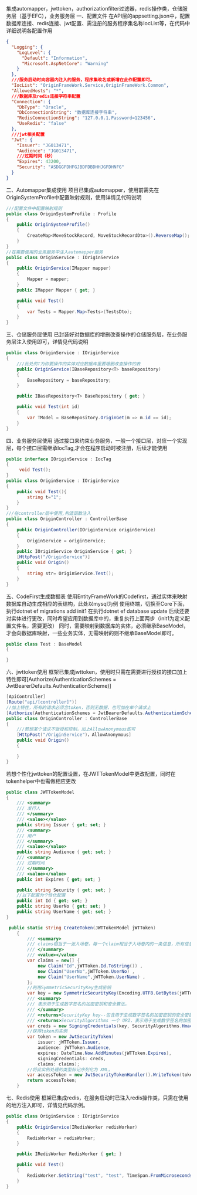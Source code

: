 集成automapper，jwttoken，authorizationfilter过滤器，redis操作类，仓储服务层（基于EFC），业务服务层
一、配置文件
在API层的appsetting.json中，配置数据库连接、redis连接、jwt配置、需注册的服务程序集名称IocList等，在代码中详细说明各配置作用

```json
{
  "Logging": {
    "LogLevel": {
      "Default": "Information",
      "Microsoft.AspNetCore": "Warning"
    }
  },
  ///服务启动时向容器内注入的服务，程序集改名或新增在此作配置即可。
  "IocList": "OriginFrameWork.Service,OriginFrameWork.Common",
  "AllowedHosts": "*",
  ///数据库及redis连接字符串配置
  "Connection": {
    "DbType": "Oracle",
    "DbConnectionString": "数据库连接字符串",
    "RedisConnectionString": "127.0.0.1,Password=123456",
    "UseRedis": "false"
  },
  ///jwt相关配置
  "Jwt": {
    "Issuer": "JG013471",
    "Audience": "JG013471",
	///过期时间（秒）
    "Expires": 43200,
    "Security": "ASDGGFDHFGJBDFDBDHHJGFDHNFG"
  }
}
```

二、Automapper集成使用
项目已集成automapper，使用前需先在OriginSystemProfile中配置映射规则，使用详情见代码说明

```csharp
///配置文件中配置映射规则
public class OriginSystemProfile : Profile
{
    public OriginSystemProfile()
    {
        CreateMap<MoveStockRecord, MoveStockRecordDto>().ReverseMap();
    }
}
//在需要使用的业务服务中注入automapper服务
public class OriginService : IOriginService
{
    public OriginService(IMapper mapper)
    {
        Mapper = mapper;
    }
    public IMapper Mapper { get; }

    public void Test()
    {
        var Tests = Mapper.Map<Tests>(TestsDto);
    }
}
```

三、仓储服务层使用
已封装好对数据库的增删改查操作的仓储服务层，在业务服务层注入使用即可，详情见代码说明

```csharp
public class OriginService : IOriginService
{
	///此处的T为你要操作的实体对应数据库里要增删改查操作的表
    public OriginService(IBaseRepository<T> baseRepository)
    {
        BaseRepository = baseRepository;
    }

    public IBaseRepository<T> BaseRepository { get; }

    public void Test(int id)
    {
        var TModel = BaseRepository.OriginGet(m => m.id == id);
    }
}
```

四、业务服务层使用
通过接口来约束业务服务，一般一个接口层，对应一个实现层，每个接口层需继承IocTag,才会在程序启动时被注册，后续才能使用

```csharp
public interface IOriginService : IocTag
{
	 void Test();
}
public class OriginService : IOriginService
{
	public void Test(){
		string t="1";
	}
}
///在controller层中使用,构造函数注入
public class OriginController : ControllerBase
{
    public OriginController(IOriginService originService)
    {
        OriginService = originService;
    }
    public IOriginService OriginService { get; }
    [HttpPost("/OriginService")]
    public void Origin()
    {
 		string str= OriginService.Test();
    }
}
```

五、CodeFirst生成数据表
使用EntityFrameWork的Codefirst，通过实体来映射数据库自动生成相应的表结构，此处以mysql为例
使用终端，切换至Core下面，执行dotnet ef migrations add init1
在执行dotnet ef database update
后续还要对实体进行更改，同时希望应用到数据库中的，重复执行上面两步（init1为定义配置文件名，需要更改）
同时，需要映射到数据库的实体，必须继承BaseModel，才会向数据库映射，一些业务实体，无需映射的则不继承BaseModel即可。

```csharp
public class Test : BaseModel
{

}
```

六、jwttoken使用
框架已集成jwttoken，使用时只需在需要进行授权的接口加上特性即可[Authorize(AuthenticationSchemes = JwtBearerDefaults.AuthenticationScheme)]

```csharp
[ApiController]
[Route("api/[controller]")]
//加上特性，所有的请求必须含token，否则无数据，也可加在单个请求上
[Authorize(AuthenticationSchemes = JwtBearerDefaults.AuthenticationScheme)]
public class OriginController : ControllerBase
{
	///若想某个请求不做授权控制，加上AllowAnonymous即可
    [HttpPost("/OriginService")，AllowAnonymous]
    public void Origin()
    {

    }
}
```

若想个性化jwttoken的配置设置，在JWTTokenModel中更改配置，同时在tokenhelper中也需做相应更改

```csharp
public class JWTTokenModel
{
    /// <summary>
    /// 发行人
    /// </summary>
    /// <value></value>
    public string Issuer { get; set; }
    /// <summary>
    /// 用户
    /// </summary>
    /// <value></value>
    public string Audience { get; set; }
    /// <summary>
    /// 过期时间
    /// </summary>
    /// <value></value>
    public int Expires { get; set; }

    public string Security { get; set; }
	//以下配置为个性化配置
    public int Id { get; set; }
    public string UserNo { get; set; }
    public string UserName { get; set; }
}
```

```csharp
 public static string CreateToken(JWTTokenModel jWTToken)
    {
        /// <summary>
        /// claims相当于一张入场卷，每一个claim相当于入场卷内的一条信息，所有信息组合起来决定你是否可以入场，此处的claim的信息，需和JWTTokenModel中的信息对上
        /// </summary>
        /// <value></value>
        var claims = new[] {
            new Claim("Id",jWTToken.Id.ToString()) ,
            new Claim("UserNo",jWTToken.UserNo) ,
            new Claim("UserName",jWTToken.UserName) ,
        };
        //利用SymmetricSecurityKey生成密钥
        var key = new SymmetricSecurityKey(Encoding.UTF8.GetBytes(jWTToken.Security));
        /// <summary>
        /// 表示用于生成数字签名的加密密钥和安全算法。
        /// </summary>
        /// <returns>SecurityKey key--包含用于生成数字签名的加密密钥的安全密钥。</returns>
        /// <returns>SecurityAlgorithms 一个 URI，表示用于生成数字签名的加密算法。</returns>
        var creds = new SigningCredentials(key, SecurityAlgorithms.HmacSha256);
        //获得token的实例
        var token = new JwtSecurityToken(
            issuer: jWTToken.Issuer,
            audience: jWTToken.Audience,
            expires: DateTime.Now.AddMinutes(jWTToken.Expires),
            signingCredentials: creds,
            claims: claims);
        //将此实例处理的类型标记序列化为 XML。
        var accessToken = new JwtSecurityTokenHandler().WriteToken(token);
        return accessToken;
    }
```

七、Redis使用
框架已集成redis，在服务启动时已注入redis操作类，只需在使用的地方注入即可，详情见代码示例。

```csharp
public class OriginService : IOriginService
{
    public OriginService(IRedisWorker redisWorker)
    {
        RedisWorker = redisWorker;
    }

    public IRedisWorker RedisWorker { get; }

    public void Test()
    {
        RedisWorker.SetString("test", "test", TimeSpan.FromMicroseconds(1));
    }
}
```
